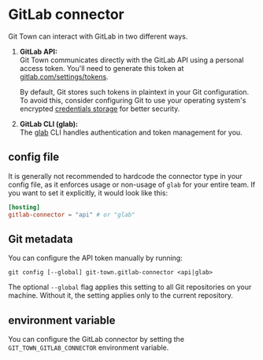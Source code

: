 # GitLab connector

Git Town can interact with GitLab in two different ways.

1. **GitLab API:** <br> Git Town communicates directly with the GitLab API using
   a personal access token. You'll need to generate this token at
   [gitlab.com/settings/tokens](https://gitlab.com/-/user_settings/personal_access_tokens).

   By default, Git stores such tokens in plaintext in your Git configuration. To
   avoid this, consider configuring Git to use your operating system's encrypted
   [credentials storage](https://git-scm.com/book/en/v2/Git-Tools-Credential-Storage)
   for better security.

2. **GitLab CLI (glab):** <br> The [glab](https://gitlab.com/gitlab-org/cli) CLI
   handles authentication and token management for you.

## config file

It is generally not recommended to hardcode the connector type in your config
file, as it enforces usage or non-usage of `glab` for your entire team. If you
want to set it explicitly, it would look like this:

```toml
[hosting]
gitlab-connector = "api" # or "glab"
```

## Git metadata

You can configure the API token manually by running:

```wrap
git config [--global] git-town.gitlab-connector <api|glab>
```

The optional `--global` flag applies this setting to all Git repositories on
your machine. Without it, the setting applies only to the current repository.

## environment variable

You can configure the GitLab connector by setting the
`GIT_TOWN_GITLAB_CONNECTOR` environment variable.
